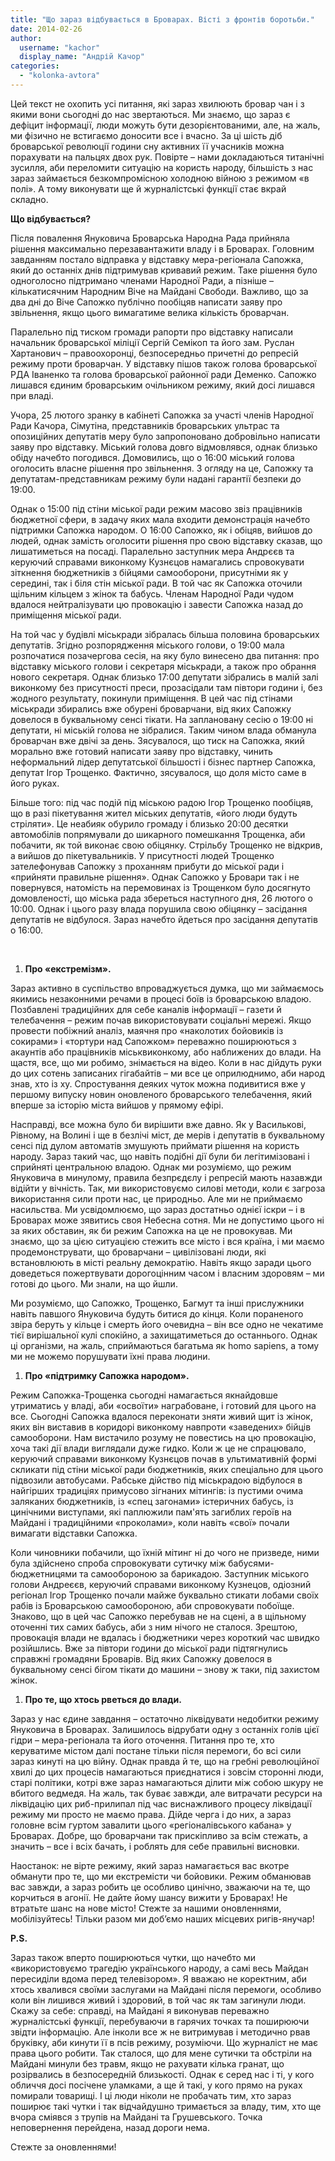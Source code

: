 ```yaml
---
title: "Що зараз відбувається в Броварах. Вісті з фронтів боротьби."
date: 2014-02-26
author: 
  username: "kachor"
  display_name: "Андрій Качор"
categories: 
  - "kolonka-avtora"
---
```


Цей текст не охопить усі питання, які зараз хвилюють бровар чан і з якими вони сьогодні до нас звертаються. Ми знаємо, що зараз є дефіцит інформації, люди можуть бути дезорієнтованими, але, на жаль, ми фізично не встигаємо доносити все і вчасно. За ці шість діб броварської революції години сну активних її учасників можна порахувати на пальцях двох рук. Повірте – нами докладаються титанічні зусилля, аби переломити ситуацію на користь народу, більшість з нас зараз займається безкомпромісною холодною війною з режимом «в полі». А тому виконувати ще й журналістські функції стає вкрай складно.

**Що відбувається?**

Після повалення Януковича Броварська Народна Рада прийняла рішення максимально перезавантажити владу і в Броварах. Головним завданням постало відправка у відставку мера-регіонала Сапожка, який до останніх днів підтримував кривавий режим. Таке рішення було одноголосно підтримано членами Народної Ради, а пізніше – кількатисячним Народним Віче на Майдані Свободи. Важливо, що за два дні до Віче Сапожко публічно пообіцяв написати заяву про звільнення, якщо цього вимагатиме велика кількість броварчан.

Паралельно під тиском громади рапорти про відставку написали начальник броварської міліції Сергій Семікоп та його зам. Руслан Хартанович – правоохоронці, безпосередньо причетні до репресій режиму проти броварчан. У відставку пішов також голова броварської РДА Іваненко та голова броварської районної ради Деменко. Сапожко лишався єдиним броварським очільником режиму, який досі лишався при владі.

Учора, 25 лютого зранку в кабінеті Сапожка за участі членів Народної Ради Качора, Сімутіна, представників броварських ультрас та опозиційних депутатів меру було запропоновано добровільно написати заяву про відставку. Міський голова довго відмовлявся, однак близько обіду начебто погодився. Домовились, що о 16:00 міський голова оголосить власне рішення про звільнення. З огляду на це, Сапожку та депутатам-представникам режиму були надані гарантії безпеки до 19:00.

Однак о 15:00 під стіни міської ради режим масово звіз працівників бюджетної сфери, в задачу яких мала входити демонстрація начебто підтримки Сапожка народом. О 16:00 Сапожко, як і обіцяв, вийшов до людей, однак замість оголосити рішення про свою відставку сказав, що лишатиметься на посаді. Паралельно заступник мера Андрєєв та керуючий справами виконкому Кузнєцов намагались спровокувати зіткнення бюджетників з бійцями самооборони, присутніми як у середині, так і біля стін міської ради. В той час як Сапожка оточили щільним кільцем з жінок та бабусь. Членам Народної Ради чудом вдалося нейтралізувати цю провокацію і завести Сапожка назад до приміщення міської ради.

На той час у будівлі міськради зібралась більша половина броварських депутатів. Згідно розпорядження міського голови, о 19:00 мала розпочатися позачергова сесія, на яку було винесено два питання: про відставку міського голови і секретаря міськради, а також про обрання нового секретаря. Однак близько 17:00 депутати зібрались в малій залі виконкому без присутності преси, прозасідали там півтори години і, без жодного результату, покинули приміщення. В цей час під стінами міськради збирались вже обурені броварчани, від яких Сапожку довелося в буквальному сенсі тікати. На заплановану сесію о 19:00 ні депутати, ні міській голова не зібралися. Таким чином влада обманула броварчан вже двічі за день. Зясувалося, що тиск на Сапожка, який морально вже готовий написати заяву про відставку, чинить неформальний лідер депутатської більшості і бізнес партнер Сапожка, депутат Ігор Трощенко. Фактично, зясувалося, що доля місто саме в його руках.

Більше того: під час подій під міською радою Ігор Трощенко пообіцяв, що в разі пікетування жител міських депутатів, «його люди будуть стріляти». Це неабияк обурило громаду і близько 20:00 десятки автомобілів попрямували до шикарного помешкання Трощенка, аби побачити, як той виконає свою обіцянку. Стрільбу Трощенко не відкрив, а вийшов до пікетувальників. У присутності людей Трощенко зателефонував Сапожку з проханням прибути до міської ради і «прийняти правильне рішення». Однак Сапожко у Бровари так і не повернувся, натомість на перемовинах із Трощенком було досягнуто домовленості, що міська рада збереться наступного дня, 26 лютого о 10:00. Однак і цього разу влада порушила свою обіцянку – засідання депутатів не відбулося. Зараз начебто йдеться про засідання депутатів о 16:00.

 

1. **Про «екстремізм».**

Зараз активно в суспільство впроваджується думка, що ми займаємось якимись незаконними речами в процесі боїв із броварською владою. Позбавлені традиційних для себе каналів інформації – газети й телебачення – режим почав використовувати соціальні мережі. Якщо провести побіжний аналіз, маячня про «наколотих бойовиків із сокирами» і «тортури над Сапожком» переважно поширюються з акаунтів або працівників міськвиконкому, або наближених до влади. На щастя, все, що ми робимо, знімається на відео. Коли в нас дійдуть руки до цих сотень записаних гігабайтів – ми все це оприлюднимо, аби народ знав, хто із ху. Спростування деяких чуток можна подивитися вже у першому випуску новин оновленого броварського телебачення, який вперше за історію міста вийшов у прямому ефірі.

Насправді, все можна було би вирішити вже давно. Як у Василькові, Рівному, на Волині і ще в безлічі міст, де мерів і депутатів в буквальному сенсі під дулом автоматів змушують приймати рішення на користь народу. Зараз такий час, що навіть подібні дії були би легітимізовані і сприйняті центральною владою. Однак ми розуміємо, що режим Януковича в минулому, правила безпрєдєлу і репресій мають назавжди відійти у вічність. Так, ми використовуємо силові методи, коли є загроза використання сили проти нас, це природньо. Але ми не приймаємо насильства. Ми усвідомлюємо, що зараз достатньо однієї іскри – і в Броварах може зявитись своя Небесна сотня. Ми не допустимо цього ні за яких обставин, як би режим Сапожка на це не провокував. Ми знаємо, що за цією ситуацією стежить все місто і вся країна, і ми маємо продемонструвати, що броварчани – цивілізовані люди, які встановлюють в місті реальну демократію. Навіть якщо заради цього доведеться пожертвувати дорогоцінним часом і власним здоровям – ми готові до цього. Ми знали, на що йшли.

Ми розуміємо, що Сапожко, Трощенко, Багмут та інші прислужники навіть павшого Януковича будуть битися до кінця. Коли пораненого звіра беруть у кільце і смерть його очевидна – він все одно не чекатиме тієї вирішальної кулі спокійно, а захищатиметься до останнього. Однак ці організми, на жаль, сприймаються багатьма як homo sapiens, а тому ми не можемо порушувати їхні права людини.

1. **Про «підтримку Сапожка народом».**

Режим Сапожка-Трощенка сьогодні намагається якнайдовше утриматись у владі, аби «освоїти» награбоване, і готовий для цього на все. Сьогодні Сапожка вдалося переконати зняти живий щит із жінок, яких він виставив в коридорі виконкому навпроти «заведених» бійців самооборони. Нам вистачило розуму не повестись на цю провокацію, хоча такі дії влади виглядали дуже гидко. Коли ж це не спрацювало, керуючий справами виконкому Кузнєцов почав в ультимативній формі скликати під стіни міської ради бюджетників, яких спеціально для цього підвозили автобусами. Рабське дійство під міськрадою відбулося в найгірших традиціях примусово зігнаних мітингів: із пустими очима заляканих бюджетників, із «спец загонами» істеричних бабусь, із цинічними виступами, які паплюжили пам'ять загиблих героїв на Майдані і традиційними «проколами», коли навіть «свої» почали вимагати відставки Сапожка.

Коли чиновники побачили, що їхній мітинг ні до чого не призведе, ними була здійснено спроба спровокувати сутичку між бабусями-бюджетницями та самообороною за барикадою. Заступник міського голови Андреєєв, керуючий справами виконкому Кузнецов, одіозний регіонал Ігор Трощенко почали майже буквально стикати лобами своїх рабів із Броварською самообороною, аби спровокувати побоїще. Знаково, що в цей час Сапожко перебував не на сцені, а в щільному оточенні тих самих бабусь, аби з ним нічого не сталося. Зрештою, провокація влади не вдалась і бюджетники через короткий час швидко розійшлись. Вже за півтори години до міської ради підтягнулись справжні громадяни Броварів. Від яких Сапожку довелося в буквальному сенсі бігом тікати до машини – знову ж таки, під захистом жінок.

1. **Про те, що хтось рветься до влади.**

Зараз у нас єдине завдання – остаточно ліквідувати недобитки режиму Януковича в Броварах. Залишилось відрубати одну з останніх голів цієї гідри – мера-регіонала та його оточення. Питання про те, хто керуватиме містом далі постане тільки після перемоги, бо всі сили зараз кинуті на цю війну. Однак правда й те, що на гребні революційної хвилі до цих процесів намагаються приєднатися і зовсім сторонні люди, старі політики, котрі вже зараз намагаються ділити між собою шкуру не вбитого ведмедя. На жаль, так буває завжди, але витрачати ресурси на ліквідацію цих риб-прилипал під час виснажливого процесу ліквідації режиму ми просто не маємо права. Дійде черга і до них, а зараз головне всім гуртом завалити цього «регіоналівського кабана» у Броварах. Добре, що броварчани так прискіпливо за всім стежать, а значить – все і всіх бачать, і роблять для себе правильні висновки.

Наостанок: не вірте режиму, який зараз намагається вас вкотре обманути про те, що ми екстремісти чи бойовики. Режим обманював вас завжди, а зараз робить це особливо цинічно, зважаючи на те, що корчиться в агонії. Не дайте йому шансу вижити у Броварах! Не втратьте шанс на нове місто! Стежте за нашими оновленнями, мобілізуйтесь! Тільки разом ми доб’ємо наших місцевих ригів-янучар!

**P.S.**

Зараз також вперто поширюються чутки, що начебто ми «використовуємо трагедію українського народу, а самі весь Майдан пересиділи вдома перед телевізором». Я вважаю не коректним, аби хтось хвалився своїми заслугами на Майдані після перемоги, особливо коли він лишився живий і здоровий, в той час як там загинули люди. Скажу за себе: справді, на Майдані я виконував переважно журналістські функції, перебуваючи в гарячих точках та поширюючи звідти інформацію. Але інколи все ж не витримував і методично рвав бруківку, аби кинути її в псів режиму, розуміючи. Що журналіст не має права цього робити. Так сталося, що для мене сутички та обстріли на Майдані минули без травм, якщо не рахувати кілька гранат, що розірвались в безпосередній близькості. Однак є серед нас і ті, у кого обличчя досі посічене уламками, а ще й такі, у кого прямо на руках помирали товарищі. І ці люди ніколи не пробачать тим, хто зараз поширює такі чутки і так відчайдушно тримається за владу, тим, хто ще вчора сміявся з трупів на Майдані та Грушевського. Точка неповернення перейдена, назад дороги нема.

Стежте за оновленнями!
